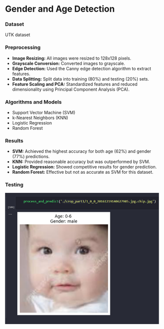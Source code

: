 # Gender and Age Detection
### Dataset
UTK dataset
### Preprocessing
- **Image Resizing:** All images were resized to 128x128 pixels.
- **Grayscale Conversion:** Converted images to grayscale.
- **Edge Detection:** Used the Canny edge detection algorithm to extract features.
- **Data Splitting:** Split data into training (80%) and testing (20%) sets.
- **Feature Scaling and PCA:** Standardized features and reduced dimensionality using Principal Component Analysis (PCA).
### Algorithms and Models
- Support Vector Machine (SVM)
- k-Nearest Neighbors (KNN)
- Logistic Regression
- Random Forest
### Results
- **SVM:** Achieved the highest accuracy for both age (62%) and gender (77%) predictions.
- **KNN:** Provided reasonable accuracy but was outperformed by SVM.
- **Logistic Regression:** Showed competitive results for gender prediction.
- **Random Forest:** Effective but not as accurate as SVM for this dataset.
### Testing
![markdown](images/1.png)
